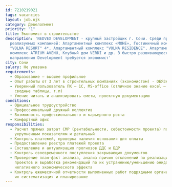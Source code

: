 ```yaml
---
id: 7210219021
tags: vacancies
layout: job.njk
category: Девелопмент
priority: "1"
title: Экономист в строительстве
description: 'NEDVEX DEVELOPMENT - крупный застройщик г. Сочи. Среди проектов,
  реализуемых компанией: Апартаментный комплекс «МОНЕ», Гостиничный комплекс
  "VOLNA RESORT" 4*, Апартаментный комплекс "VOLNA RESIDENCE", Апартаментный
  комплекс ATRIUM AVENU, Клубный дом VERDI и др. В быстро развивающуюся команду
  направления Development требуется экономист'
city: Сочи
salary: Не указана
requirements:
  - Образование – высшее профильное
  - Опыт работы от 3 лет в строительных компаниях (экономистом) - ОБЯЗАТЕЛЕН
  - Уверенный пользователь ПК – 1С, MS-office (отличное знание excel – формулы,
    сводные таблицы, т.п)
  - Умение читать и анализировать сметы, проектную документацию
conditions:
  - Официальное трудоустройство
  - Профессиональный дружный коллектив
  - Возможность профессионального и карьерного роста
  - Комфортный офис
responsibilities:
  - Расчет прямых затрат СМР (рентабельности, себестоимости проекта) по
    укрупненным показателям и детальный
  - Контроль платежей, проверка наличия основания для оплаты
  - Предоставление реестра платежей проекта
  - Составление и актуализация прогнозов ДДС и БДР
  - Контроль своевременного поступления закрывающих документов
  - Проведение план-факт анализа, анализ причин отклонений по реализации
    проектов и выработка рекомендаций по их устранению/уменьшению ожидаемого
    негативного экономического эффекта
  - Контроль ежемесячной отчетности выполненных работ подрядными организациями
    их систематизация и планирование
---
```

